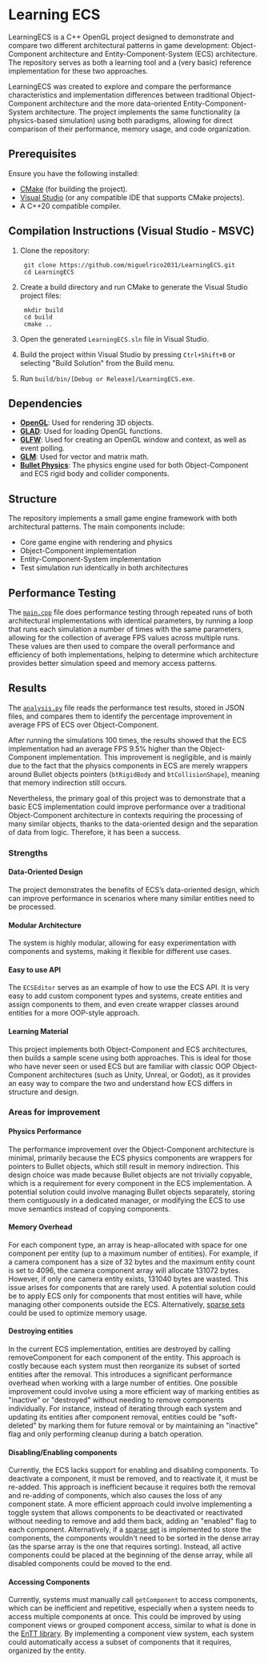 ﻿# Learning ECS
LearningECS is a C++ OpenGL project designed to demonstrate and compare two different architectural patterns in game development: Object-Component architecture and Entity-Component-System (ECS) architecture. The repository serves as both a learning tool and a (very basic) reference implementation for these two approaches.

LearningECS was created to explore and compare the performance characteristics and implementation differences between traditional Object-Component architecture and the more data-oriented Entity-Component-System architecture. The project implements the same functionality (a physics-based simulation) using both paradigms, allowing for direct comparison of their performance, memory usage, and code organization.

## Prerequisites
Ensure you have the following installed:

- [CMake](https://cmake.org/download/) (for building the project).
- [Visual Studio](https://visualstudio.microsoft.com/es/downloads/) (or any compatible IDE that supports CMake projects).
- A C++20 compatible compiler.

## Compilation Instructions (Visual Studio - MSVC)
1. Clone the repository:

        git clone https://github.com/miguelrico2031/LearningECS.git
        cd LearningECS
2. Create a build directory and run CMake to generate the Visual Studio project files:

        mkdir build
        cd build
        cmake ..
3. Open the generated `LearningECS.sln` file in Visual Studio.

4. Build the project within Visual Studio by pressing `Ctrl+Shift+B` or selecting "Build Solution" from the Build menu.

5. Run `build/bin/[Debug or Release]/LearningECS.exe`.

## Dependencies
- [**OpenGL**](https://www.khronos.org/api/index_2017/opengl): Used for rendering 3D objects.
- [**GLAD**](https://github.com/Dav1dde/glad): Used for loading OpenGL functions.
- [**GLFW**](https://github.com/glfw/glfw): Used for creating an OpenGL window and context, as well as event polling.
- [**GLM**](https://github.com/g-truc/glm): Used for vector and matrix math.
- [**Bullet Physics**](https://github.com/bulletphysics/bullet3): The physics engine used for both Object-Component and ECS rigid body and collider components.


## Structure
The repository implements a small game engine framework with both architectural patterns. The main components include:

- Core game engine with rendering and physics
- Object-Component implementation
- Entity-Component-System implementation
- Test simulation run identically in both architectures

## Performance Testing
The [`main.cpp`](https://github.com/miguelrico2031/LearningECS/blob/main/src/main.cpp) file does performance testing through repeated runs of both architectural implementations with identical parameters, by running a loop that runs each simulation a number of times with the same parameters, allowing for the collection of average FPS values across multiple runs. These values are then used to compare the overall performance and efficiency of both implementations, helping to determine which architecture provides better simulation speed and memory access patterns.


## Results
The [`analysis.py`](https://github.com/miguelrico2031/LearningECS/blob/main/analysis/analysis.py) file reads the performance test results, stored in JSON files, and compares them to identify the percentage improvement in average FPS of ECS over Object-Component.

After running the simulations 100 times, the results showed that the ECS implementation had an average FPS 9.5% higher than the Object-Component implementation. This improvement is negligible, and is mainly due to the fact that the physics components in ECS are merely wrappers around Bullet objects pointers (`btRigidBody` and `btCollisionShape`), meaning that memory indirection still occurs.

Nevertheless, the primary goal of this project was to demonstrate that a basic ECS implementation could improve performance over a traditional Object-Component architecture in contexts requiring the processing of many similar objects, thanks to the data-oriented design and the separation of data from logic. Therefore, it has been a success.

### Strengths
#### Data-Oriented Design
The project demonstrates the benefits of ECS’s data-oriented design, which can improve performance in scenarios where many similar entities need to be processed.

#### Modular Architecture
The system is highly modular, allowing for easy experimentation with components and systems, making it flexible for different use cases.

#### Easy to use API
The `ECSEditor` serves as an example of how to use the ECS API. It is very easy to add custom component types and systems, create entities and assign components to them, and even create wrapper classes around entities for a more OOP-style approach.

#### Learning Material
This project implements both Object-Component and ECS architectures, then builds a sample scene using both approaches. This is ideal for those who have never seen or used ECS but are familiar with classic OOP Object-Component architectures (such as Unity, Unreal, or Godot), as it provides an easy way to compare the two and understand how ECS differs in structure and design.

### Areas for improvement
#### Physics Performance
The performance improvement over the Object-Component architecture is minimal, primarily because the ECS physics components are wrappers for pointers to Bullet objects, which still result in memory indirection. This design choice was made because Bullet objects are not trivially copyable, which is a requirement for every component in the ECS implementation. A potential solution could involve managing Bullet objects separately, storing them contiguously in a dedicated manager, or modifying the ECS to use move semantics instead of copying components.

#### Memory Overhead
For each component type, an array is heap-allocated with space for one component per entity (up to a maximum number of entities). For example, if a camera component has a size of 32 bytes and the maximum entity count is set to 4096, the camera component array will allocate 131072 bytes. However, if only one camera entity exists, 131040 bytes are wasted. This issue arises for components that are rarely used. A potential solution could be to apply ECS only for components that most entities will have, while managing other components outside the ECS. Alternatively, [sparse sets](https://www.geeksforgeeks.org/sparse-set/) could be used to optimize memory usage.

#### Destroying entities
In the current ECS implementation, entities are destroyed by calling removeComponent for each component of the entity. This approach is costly because each system must then reorganize its subset of sorted entities after the removal. This introduces a significant performance overhead when working with a large number of entities. One possible improvement could involve using a more efficient way of marking entities as "inactive" or "destroyed" without needing to remove components individually. For instance, instead of iterating through each system and updating its entities after component removal, entities could be "soft-deleted" by marking them for future removal or by maintaining an "inactive" flag and only performing cleanup during a batch operation.

#### Disabling/Enabling components
Currently, the ECS lacks support for enabling and disabling components. To deactivate a component, it must be removed, and to reactivate it, it must be re-added. This approach is inefficient because it requires both the removal and re-adding of components, which also causes the loss of any component state. A more efficient approach could involve implementing a toggle system that allows components to be deactivated or reactivated without needing to remove and add them back, adding an "enabled" flag to each component. Alternatively, if a [sparse set](https://www.geeksforgeeks.org/sparse-set/) is implemented to store the components, the components wouldn't need to be sorted in the dense array (as the sparse array is the one that requires sorting). Instead, all active components could be placed at the beginning of the dense array, while all disabled components could be moved to the end.

#### Accessing Components
Currently, systems must manually call `getComponent` to access components, which can be inefficient and repetitive, especially when a system needs to access multiple components at once. This could be improved by using component views or grouped component access, similar to what is done in the [EnTT library](https://github.com/skypjack/entt). By implementing a component view system, each system could automatically access a subset of components that it requires, organized by the entity.